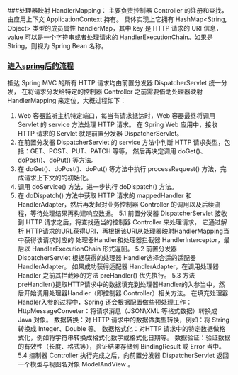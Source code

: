 ###处理器映射 HandlerMapping：
主要负责控制器 Controller 的注册和查找，由应用上下文 ApplicationContext 持有。
具体实现上它拥有 HashMap<String, Object> 类型的成员属性 handlerMap，其中 key 是 HTTP 请求的 URI 信息，
value 可以是一个字符串或者处理请求的 HandlerExecutionChain。如果是 String，则视为 Spring Bean 名称。

### [进入spring后的流程](https://www.cnblogs.com/itlaobingge/p/11963351.html)
抵达 Spring MVC 的所有 HTTP 请求均由前置分发器 DispatcherServlet 统一分发，
在将请求分发给特定的控制器 Controller 之前需要借助处理器映射 HandlerMapping 来定位，大概过程如下：
1. Web 容器监听主机特定端口，每当有请求抵达时，Web 容器最终将调用 Servlet 的 service 方法处理 HTTP 请求。
     在 Spring Web 应用中，接收 HTTP 请求的 Servlet 就是前置分发器 DispatcherServlet。
2. 在前置分发器 DispatcherServlet 的 service 方法中判断 HTTP 请求类型，包括：GET、POST、PUT、PATCH 等等，
     然后再决定调用 doGet()、doPost()、doPut() 等方法。
3. 在 doGet()、doPost()、doPut() 等方法中执行 processRequest() 方法，完成请求上下文的的初始化。
4. 调用 doService() 方法，进一步执行 doDispatch() 方法。
5. 在 doDispatch() 方法中获取 HTTP 请求的 mappedHandler 和 HandlerAdapter，然后再发起对业务控制器 Controller 的调用以及后续流程，等待处理结果再构建响应数据。
    5.1 前置分发器 DispatcherServlet 接收到 HTTP 请求之后，将查找适当的控制器 Controller 来处理请求，
          它通过解析 HTTP请求的URL获得URI，再根据该URI从处理器映射HandlerMapping当中获得该请求对应的
          处理器Handler和处理器拦截器 HandlerInterceptor，最后以 HandlerExecutionChain 形式返回。
    5.2 前置分发器 DispatcherServlet 根据获得的处理器 Handler选择合适的适配器 HandlerAdapter。
          如果成功获得适配器 HandlerAdapter，在调用处理器 Handler 之前其拦截器的方法 preHandler() 优先执行。
    5.3 方法 preHandler()提取HTTP请求中的数据填充到处理器Handler的入参当中，然后开始调用处理器Handler（即控制器 Controller）相关方法。
        在填充处理器Handler入参的过程中，Spring 还会根据配置做些预处理工作：
             HttpMessageConveter：将请求消息（JSON\XML 等格式数据）转换成 Java 对象。
             数据转换：对 HTTP 请求中的数据做类型转换，例如：将 String 转换成 Integer、Double 等。
             数据格式化：对HTTP 请求中的特定数据做格式化，例如将字符串转换成格式化数字或格式化日期等。
             数据验证：验证数据的有效性（长度、格式等），验证结果存储到 BindingResult 或 Error 当中。
    5.4 控制器 Controller 执行完成之后，向前置分发器 DispatcherServlet 返回一个模型与视图名对象 ModelAndView 。